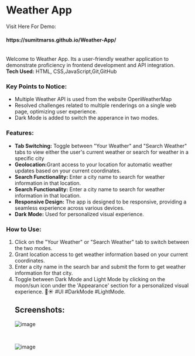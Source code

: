 <h1>Weather App</h1>
Visit Here For Demo:
        <h4>https://sumitmarss.github.io/Weather-App/</h4><br/>
Welcome to Weather App. Its a user-friendly weather application to demonstrate proficiency in frontend development and API integration.<br/>
<b>Tech Used:</b> HTML, CSS,JavaScript,Git,GitHub
<h3>Key Points to Notice:</h3>
<ul>
  <li>Multiple Weather API is used from the website OpenWeatherMap </li>
  <li>Resolved challenges related to multiple renderings on a single web page, optimizing user experience.</li>
  <li>Dark Mode is added to switch the apperance in two modes.</li>
</ul>

<h3>Features:</h3>
<ul>
        <li> <b>Tab Switching:</b> Toggle between "Your Weather" and "Search Weather" tabs to view either the user's current weather or search for weather in a specific city</li>
        <li> <b>Geolocation:</b>Grant access to your location for automatic weather updates based on your current coordinates. </li>
        <li> <b>Search Functionality:</b> Enter a city name to search for weather information in that location.</li>
        <li> <b>Search Functionality:</b> Enter a city name to search for weather information in that location.</li>
        <li> <b>Responsive Design:</b> The app is designed to be responsive, providing a seamless experience across various devices.</li>
        <li> <b>Dark Mode:</b> Used for personalized visual experience. </li>
</ul>
<h3>How to Use:</h3>
<ol>
        <li>Click on the "Your Weather" or "Search Weather" tab to switch between the two modes.</li>
        <li>Grant location access to get weather information based on your current coordinates.</li>
        <li>Enter a city name in the search bar and submit the form to get weather information for that city.</li>
        <li>Toggle between Dark Mode and Light Mode by clicking on the moon/sun icon under the 'Appearance' section for a personalized visual experience. 🌙☀️ #UI #DarkMode #LightMode.</li>
<h2>Screenshots:</h2>

![image](https://github.com/SumitMARSS/Weather-App/assets/112120780/c3630583-54de-436a-b42b-100d318cd950)

</br>

![image](https://github.com/SumitMARSS/Weather-App/assets/112120780/7d1e3e62-ba89-4f92-851e-d396d53e7e4f)

